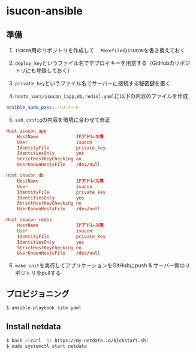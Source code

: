 # isucon-ansible

## 準備

1. `ISUCON`用のリポジトリを作成して　
`Makefile`の`ISUCON`を書き換えておく

2. `deploy_key`というファイル名でデプロイキーを用意する（GitHubのリポジトリにも登録しておく）

3. `private_key`というファイル名でサーバーに接続する秘密鍵を置く

4. `hosts_vars/isucon_[app,db,redis].yaml`に以下の内容のファイルを作成
```yaml
ansible_sudo_pass: パスワード
```

5. `ssh_config`の内容を環境に合わせて修正
```conf
Host isucon_app
    HostName              IPアドレス等
    User                  isucon
    IdentityFile          private_key
    IdentitiesOnly        yes
    StrictHostKeyChecking no
    UserKnownHostsFile    /dev/null

Host isucon_db
    HostName              IPアドレス等
    User                  isucon
    IdentityFile          private_key
    IdentitiesOnly        yes
    StrictHostKeyChecking no
    UserKnownHostsFile    /dev/null

Host isucon_redis
    HostName              IPアドレス等
    User                  isucon
    IdentityFile          private_key
    IdentitiesOnly        yes
    StrictHostKeyChecking no
    UserKnownHostsFile    /dev/null
```

6. `make init`を実行してアプリケーションをGitHubにpush & サーバー側のリポジトリをpullする


## プロビジョニング

```bash
$ ansible-playbook site.yaml
```

## Install netdata
```bash
$ bash <(curl -Ss https://my-netdata.io/kickstart.sh)
$ sudo systemctl start netdata
```